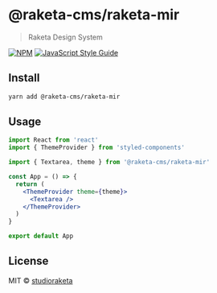 # @raketa-cms/raketa-mir

> Raketa Design System

[![NPM](https://img.shields.io/npm/v/@raketa-cms/raketa-mir.svg)](https://www.npmjs.com/package/@raketa-cms/raketa-mir) [![JavaScript Style Guide](https://img.shields.io/badge/code_style-standard-brightgreen.svg)](https://standardjs.com)

## Install

```bash
yarn add @raketa-cms/raketa-mir
```

## Usage

```jsx
import React from 'react'
import { ThemeProvider } from 'styled-components'

import { Textarea, theme } from '@raketa-cms/raketa-mir'

const App = () => {
  return (
    <ThemeProvider theme={theme}>
      <Textarea />
    </ThemeProvider>
  )
}

export default App
```

## License

MIT © [studioraketa](https://github.com/studioraketa)
